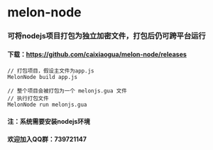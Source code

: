 # melon-node

### 可将nodejs项目打包为独立加密文件，打包后仍可跨平台运行

#### 下载：https://github.com/caixiaogua/melon-node/releases

```
// 打包项目，假设主文件为app.js
MelonNode build app.js

// 整个项目会被打包为一个 melonjs.gua 文件
// 执行打包文件
MelonNode run melonjs.gua
```
#### 注：系统需要安装nodejs环境
#### 欢迎加入QQ群：739721147

